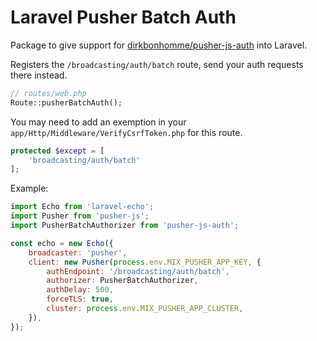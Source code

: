 # Laravel Pusher Batch Auth

Package to give support for [dirkbonhomme/pusher-js-auth](https://github.com/dirkbonhomme/pusher-js-auth) into Laravel.

Registers the `/broadcasting/auth/batch` route, send your auth requests there instead.

```php
// routes/web.php
Route::pusherBatchAuth();
```

You may need to add an exemption in your `app/Http/Middleware/VerifyCsrfToken.php` for this route.

```php
protected $except = [
    'broadcasting/auth/batch'
];
```


Example:

```js
import Echo from 'laravel-echo';
import Pusher from 'pusher-js';
import PusherBatchAuthorizer from 'pusher-js-auth';

const echo = new Echo({
    broadcaster: 'pusher',
    client: new Pusher(process.env.MIX_PUSHER_APP_KEY, {
        authEndpoint: '/broadcasting/auth/batch',
        authorizer: PusherBatchAuthorizer,
        authDelay: 500,
        forceTLS: true,
        cluster: process.env.MIX_PUSHER_APP_CLUSTER,
    }),
});
```

